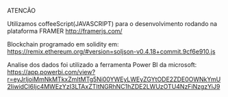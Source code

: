 ATENCÃO

Utilizamos coffeeScript(JAVASCRIPT) para o desenvolvimento rodando na plataforma FRAMER http://framerjs.com/ 

Blockchain programado em solidity em:
https://remix.ethereum.org/#version=soljson-v0.4.18+commit.9cf6e910.js

Analise dos dados foi utilizado a ferramenta Power BI da microsoft:
https://app.powerbi.com/view?r=eyJrIjoiMmNkMTkxZmItMTg5Ni00YWEyLWEyZGYtODE2ZDE0OWNkYmU2IiwidCI6Ijc4MWEzYzI3LTAxZTItNGRhNC1hZDE2LWUzOTU4NzFiNzgzYiJ9
